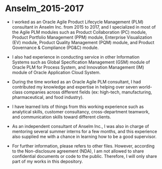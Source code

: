 # Anselm_2015-2017

* I worked as an Oracle Agile Product Lifecycle Management (PLM) consultant in Anselm Inc. from 2015 to 2017, and I specialized in most of the Agile PLM modules such as Product Collaboration (PC) module, Product Portfolio Management (PPM) module, Enterprise Visualization (EV) module, Product Quality Management (PQM) module, and Product Governance & Compliance (PG&C) module.

* I also had experience in conducting service in other Information Systems such as Global Specification Management (GSM) module of Oracle PLM for Process System, and Innovation Management (IM) module of Oracle Application Cloud System.

* During the time worked as an Oracle Agile PLM consultant, I had contributed my knowledge and expertise in helping over seven world-class companies across different fields (ex: high-tech, manufacturing, pharmaceutical, and food industry).

* I have learned lots of things from this working experience such as analytical skills, customer consultancy, cross-department teamwork, and communication skills toward different clients.

* As an independent consultant of Anselm Inc., I was also in charge of mentoring several summer interns for a few months, and this experience also supplied me with a chance in learning how to be a good supervisor.

* For further information, please refers to other files. However, according to the Non-disclosure agreement (NDA), I am not allowed to share confidential documents or code to the public. Therefore, I will only share part of my works in this depository.

